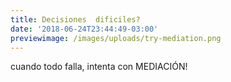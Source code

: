 ```yaml
---
title: Decisiones  dificiles?
date: '2018-06-24T23:44:49-03:00'
previewimage: /images/uploads/try-mediation.png
---
```

cuando todo falla, intenta con MEDIACIÓN!
